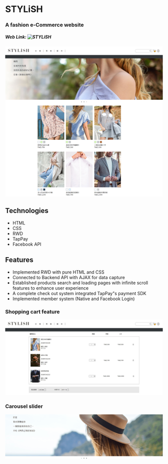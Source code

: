 # STYLiSH

### A fashion e-Commerce website
##### Web Link:   ![STYLiSH]( https://mirutsai.github.io/Web-Front-End-2019-Summer/students/miru/stylish/) 
![](images/readme/index.png)

## Technologies
* HTML
* CSS
* RWD
* TapPay
* Facebook API

## Features
 * Implemented RWD with pure HTML and CSS
 * Connected to Backend API with AJAX for data capture
 * Established products search and loading pages with infinite scroll features to enhance user experience
 * A complete check out system integrated TapPay"s payment SDK
 * Implemented member system (Native and Facebook Login) 
 ### Shopping cart feature
![](images/readme/shoppingCart.jpg)
 ### Carousel slider
![](images/readme/slider.gif)
 

